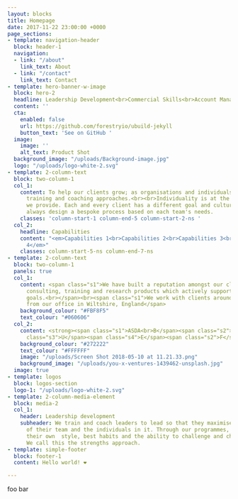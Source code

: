 ```yaml
---
layout: blocks
title: Homepage
date: 2017-11-22 23:00:00 +0000
page_sections:
- template: navigation-header
  block: header-1
  navigation:
  - link: "/about"
    link_text: About
  - link: "/contact"
    link_text: Contact
- template: hero-banner-w-image
  block: hero-2
  headline: Leadership Development<br>Commercial Skills<br>Account Management
  content: ''
  cta:
    enabled: false
    url: https://github.com/forestryio/ubuild-jekyll
    button_text: 'See on GitHub '
  image:
    image: ''
    alt_text: Product Shot
  background_image: "/uploads/Background-image.jpg"
  logo: "/uploads/logo-white-2.svg"
- template: 2-column-text
  block: two-column-1
  col_1:
    content: To help our clients grow; as organisations and individuals we use both
      training and coaching approaches.<br><br>Individuality is at the heart of everything
      we provide. Each and every client has a different goal and culture and we will
      always design a bespoke process based on each team's needs.
    classes: 'column-start-1 column-end-5 column-start-2-ns '
  col_2:
    headline: Capabilities
    content: "<em>Capabilities 1<br>Capabilities 2<br>Capabilities 3<br>Capabilities
      4</em>"
    classes: column-start-5-ns column-end-7-ns
- template: 2-column-text
  block: two-column-1
  panels: true
  col_1:
    content: <span class="s1">We have built a reputation amongst our clients for delivering
      consulting, training and research products which actively support their business
      goals.<br></span><br><span class="s1">We work with clients around the world
      from our office in Wiltshire, England</span>
    background_colour: "#FBF8F5"
    text_colour: "#060606"
  col_2:
    content: <strong><span class="s1">ASDA<br>B</span><span class="s2">L</span><span
      class="s3">U</span><span class="s4">E</span><span class="s2">F</span><span class="s3">IN<br>YOUGOV<br>FRANK<br>FOUND<br></span></strong>
    background_colour: "#272222"
    text_colour: "#FFFFFF"
    image: "/uploads/Screen Shot 2018-05-10 at 11.21.33.png"
    background_image: "/uploads/you-x-ventures-1439462-unsplash.jpg"
  image: true
- template: logos
  block: logos-section
  logo-1: "/uploads/logo-white-2.svg"
- template: 2-column-media-element
  block: media-2
  col_1:
    header: Leadership development
    subheader: We train and coach leaders to lead so that they maximise the success
      of their team and the individuals in it. Through our programmes, leaders uncover
      their own  style, best habits and the ability to challenge and change positively.
      We call this the strengths approach.
- template: simple-footer
  block: footer-1
  content: Hello world! ❤︎

---
```

foo bar